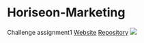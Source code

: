 # Horiseon-Marketing
Challenge assignment1
[Website](https://alphacenturai001.github.io/Horiseon-Marketing/)
[Repository](https://github.com/Alphacenturai001/Horiseon-Marketing)
![](alphacenturai001.github.io_Horiseon-Marketing_.png)
